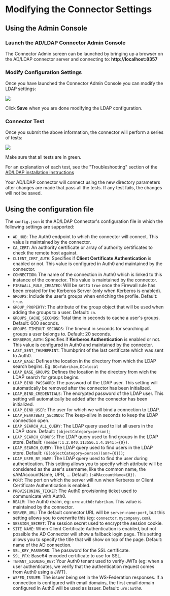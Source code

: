 # Modifying the Connector Settings

## Using the Admin Console

### Launch the AD/LDAP Connector Admin Console 

The Connector Admin screen can be launched by bringing up a browser on the AD/LDAP connector server and connecting to: __http://localhost:8357__

### Modify Configuration Settings

Once you have launched the Connector Admin Console  you can modify the LDAP settings:

![](https://cdn.auth0.com/docs/img/connector-configuration.png)

Click **Save** when you are done modifying the LDAP configuration.

### Connector Test 

Once you submit the above information, the connector will perform a series of tests:

![](https://cdn.auth0.com/docs/img/connector-configuration-saved.png)

Make sure that all tests are in green.

For an explanation of each test, see the "Troubleshooting" section of the [AD/LDAP installation instructions](@@env.BASE_URL@@/connector/install)

Your AD/LDAP connector will connect using the new directory parameters after changes are made that pass all the tests.  If any test fails, the changes will not be saved.

## Using the configuration file

The `config.json` is the AD/LDAP Connector's configuration file in which the following settings are supported:

 - `AD_HUB`: The Auth0 endpoint to which the connector will connect. This value is maintained by the connector.
 - `CA_CERT`: An authority certificate or array of authority certificates to check the remote host against.
 - `CLIENT_CERT_AUTH`: Specifies if **Client Certificate Authentication** is enabled or not. This value is configured in Auth0 and maintained by the connector.
 - `CONNECTION`: The name of the connection in Auth0 which is linked to this instance of the connector. This value is maintained by the connector.
 - `FIREWALL_RULE_CREATED`: Will be set to `true` once the Firewall rule has been created for the Kerberos Server (only when Kerberos is enabled).
 - `GROUPS`: Include the user's groups when enriching the profile. Default: `true`.
 - `GROUP_PROPERTY`: The attribute of the group object that will be used when adding the groups to a user. Default: `cn`.
 - `GROUPS_CACHE_SECONDS`: Total time in seconds to cache a user's groups. Default: 600 seconds.
 - `GROUPS_TIMEOUT_SECONDS`: The timeout in seconds for searching all groups a user belongs to. Default: 20 seconds.
 - `KERBEROS_AUTH`: Specifies if **Kerberos Authentication** is enabled or not. This value is configured in Auth0 and maintained by the connector.
 - `LAST_SENT_THUMBPRINT`: Thumbprint of the last certificate which was sent to Auth0.
 - `LDAP_BASE`: Defines the location in the directory from which the LDAP search begins. Eg: `DC=fabrikam,DC=local`
 - `LDAP_BASE_GROUPS`: Defines the location in the directory from wich the LDAP search for groups begins.
 - `LDAP_BIND_PASSWORD`: The password of the LDAP user. This setting will automatically be removed after the connector has been initialized.
 - `LDAP_BIND_CREDENTIALS`: The encrypted password of the LDAP user. This setting will automatically be added after the connector has been initialized.
 - `LDAP_BIND_USER`: The user for which we will bind a connection to LDAP.
 - `LDAP_HEARTBEAT_SECONDS`: The keep-alive in seconds to keep the LDAP connection open.
 - `LDAP_SEARCH_ALL_QUERY`: The LDAP query used to list all users in the LDAP store. Default: `(objectCategory=person)`;
 - `LDAP_SEARCH_GROUPS`: The LDAP query used to find groups in the LDAP store. Default: `(member:1.2.840.113556.1.4.1941:={0})`.
 - `LDAP_SEARCH_QUERY`: The LDAP query used to find users in the LDAP store. Default: `(&(objectCategory=person)(anr={0}))`;
 - `LDAP_USER_BY_NAME`: The LDAP query used to find the user during authentication. This setting allows you to specify which attribute will be considered as the user's username, like the common name, the sAMAccountName, UPN, ... Default: `(sAMAccountName={0})`.
 - `PORT`: The port on which the server will run when Kerberos or Client Certificate Authentication is enabled.
 - `PROVISIONING_TICKET`: The Auth0 provisioning ticket used to communicate with Auth0.
 - `REALM`: The Auth0 realm, eg: `urn:auth0:fabrikam`. This value is maintained by the connector.
 - `SERVER_URL`: The default connector URL will be `server-name:port`, but this setting allows you to overwrite this (eg: `connector.mycompany.com`).
 - `SESSION_SECRET`: The session secret used to encrypt the session cookie.
 - `SITE_NAME`: When Client Certificate Authentication is enabled, but not possible the AD Connector will show a fallback login page. This setting allows you to specify the title that will show on top of the page. Default: name of the AD connection.
 - `SSL_KEY_PASSWORD`: The password for the SSL certificate.
 - `SSL_PFX`: Base64 encoded certificate to use for SSL.
 - `TENANT_SIGNING_KEY`: Your Auth0 tenant used to verify JWTs (eg: when a user authenticates, we verify that the authentication request comes from Auth0 using a JWT).
 - `WSFED_ISSUER`: The issuer being set in the WS-Federation responses. If a connection is configured with email domains, the first email domain configured in Auth0 will be used as issuer. Default: `urn:auth0`.
